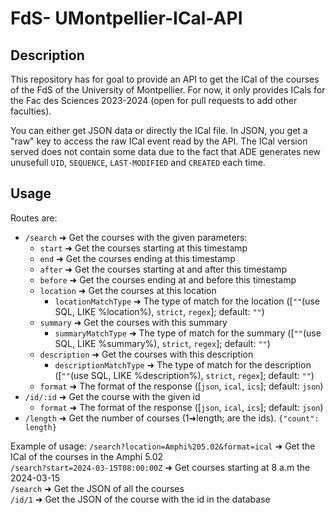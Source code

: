 # FdS- UMontpellier-ICal-API

## Description

This repository has for goal to provide an API to get the ICal of the courses of the FdS of the University of Montpellier. For now, it only provides ICals for the Fac des Sciences 2023-2024 (open for pull requests to add other faculties).

You can either get JSON data or directly the ICal file. In JSON, you get a "raw" key to access the raw ICal event read by the API. The ICal version served does not contain some data due to the fact that ADE generates new unusefull `UID`, `SEQUENCE`, `LAST-MODIFIED` and `CREATED` each time.

## Usage

Routes are:

- `/search` ➜ Get the courses with the given parameters:
  - `start` ➜ Get the courses starting at this timestamp
  - `end` ➜ Get the courses ending at this timestamp
  - `after` ➜ Get the courses starting at and after this timestamp
  - `before` ➜ Get the courses ending at and before this timestamp
  - `location` ➜ Get the courses at this location
    - `locationMatchType` ➜ The type of match for the location ([`""`(use SQL, LIKE %location%), `strict`, `regex`]; default: `""`)
  - `summary` ➜ Get the courses with this summary
    - `summaryMatchType` ➜ The type of match for the summary ([`""`(use SQL, LIKE %summary%), `strict`, `regex`]; default: `""`)
  - `description` ➜ Get the courses with this description
    - `descriptionMatchType` ➜ The type of match for the description ([`""`(use SQL, LIKE %description%), `strict`, `regex`]; default: `""`)
  - `format` ➜ The format of the response ([`json`, `ical`, `ics`]; default: `json`)
- `/id/:id` ➜ Get the course with the given id
  - `format` ➜ The format of the response ([`json`, `ical`, `ics`]; default: `json`)
- `/length` ➜ Get the number of courses (1➜length; are the ids). `{"count": length}`

Example of usage:
`/search?location=Amphi%205.02&format=ical` ➜ Get the ICal of the courses in the Amphi 5.02 \
`/search?start=2024-03-15T08:00:00Z` ➜ Get courses starting at 8 a.m the 2024-03-15  \
`/search` ➜ Get the JSON of all the courses \
`/id/1` ➜ Get the JSON of the course with the id in the database
